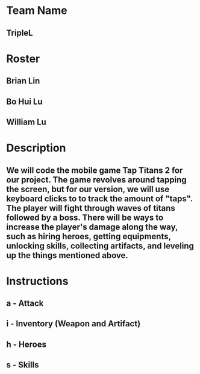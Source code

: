 # **Team Name** 
## TripleL  
#
# **Roster**
## Brian Lin
## Bo Hui Lu
## William Lu
##
# **Description**
## We will code the mobile game Tap Titans 2 for our project. The game revolves  around tapping the screen, but for our version, we will use keyboard clicks to to track the amount of "taps". The player will fight through waves of titans followed by a boss. There will be ways to increase the player's damage along the way, such as hiring heroes, getting equipments, unlocking skills,  collecting artifacts, and leveling up the things mentioned above.
##
# **Instructions**
## a - Attack 
## i - Inventory (Weapon and Artifact)
## h - Heroes
## s - Skills